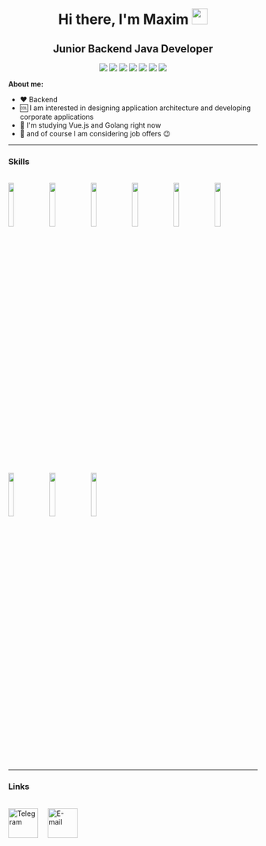 <h1 align="center">Hi there, I'm Maxim 
<img src="https://github.com/blackcater/blackcater/raw/main/images/Hi.gif" height="32"/></h1>
<h2 align="center">Junior Backend Java Developer</h2>
<div align="center">
<span><img src="https://img.shields.io/badge/java-%23ED8B00.svg?style=for-the-badge&logo=openjdk&logoColor=white"></span>
<span><img src="https://img.shields.io/badge/spring-%236DB33F.svg?style=for-the-badge&logo=spring&logoColor=white"></span>
<span><img src="https://img.shields.io/badge/php-%23777BB4.svg?style=for-the-badge&logo=php&logoColor=white"></span>
<span><img src="https://img.shields.io/badge/Go-%2300ADD8.svg?style=for-the-badge&logo=go&logoColor=white"></span>
<span><img src="https://img.shields.io/badge/mysql-4479A1.svg?style=for-the-badge&logo=mysql&logoColor=white"></span>
<span><img src="https://img.shields.io/badge/vuejs-%2335495e.svg?style=for-the-badge&logo=vuedotjs&logoColor=%234FC08D"></span>
<span><img src="https://img.shields.io/badge/bootstrap-%238511FA.svg?style=for-the-badge&logo=bootstrap&logoColor=white"></span>
</div>
<p>
  <b>About me:</b>
  <ul>
    <li>❤️ Backend</li>
    <li>🆒 I am interested in designing application architecture and developing corporate applications</li>
    <li>📖 I'm studying Vue.js and Golang right now</li>
    <li>💬 and of course I am considering job offers 😉</li>
  </ul>
</p>
<hr>
<h3>Skills</h3><br>
<span>
  <img width="15%" src="https://cdn.jsdelivr.net/gh/devicons/devicon@latest/icons/java/java-original-wordmark.svg" />&nbsp;
  <img width="15%" src="https://cdn.jsdelivr.net/gh/devicons/devicon@latest/icons/spring/spring-original.svg" />&nbsp;
  <img width="15%" src="https://cdn.jsdelivr.net/gh/devicons/devicon@latest/icons/go/go-original-wordmark.svg" />&nbsp;
  <img width="15%" src="https://cdn.jsdelivr.net/gh/devicons/devicon@latest/icons/linux/linux-original.svg" />&nbsp;
  <img width="15%" src="https://cdn.jsdelivr.net/gh/devicons/devicon@latest/icons/docker/docker-original.svg" />&nbsp;
  <img width="15%" src="https://cdn.jsdelivr.net/gh/devicons/devicon@latest/icons/mysql/mysql-original.svg" />&nbsp;<br>
  <img width="15%" src="https://cdn.jsdelivr.net/gh/devicons/devicon@latest/icons/php/php-original.svg" />&nbsp;
  <img width="15%" src="https://cdn.jsdelivr.net/gh/devicons/devicon@latest/icons/laravel/laravel-original.svg" />&nbsp;
  <img width="15%" src="https://cdn.jsdelivr.net/gh/devicons/devicon@latest/icons/vuejs/vuejs-original.svg" />&nbsp;
</span>
<hr>
<h3>Links</h3><br>
<span>
  <a href="https://t.me/kolotushka1">
    <img height="60" src="https://cdn.simpleicons.org/telegram" alt="Telegram" /></a>&nbsp;&nbsp;&nbsp;&nbsp;
  <a href="mailto:study.kolotushka@yandex.ru">
    <img height="60" src="https://cdn.simpleicons.org/mailboxdotorg" alt="E-mail" /></a>&nbsp;&nbsp;&nbsp;&nbsp;
</span>
